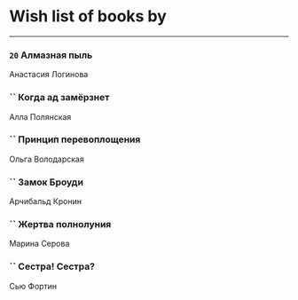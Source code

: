 # Wish list of books by [](https://ok.ru/profile/536771522733)
---

### `20` Алмазная пыль
Анастасия Логинова

### `` Когда ад замёрзнет
Алла Полянская

### `` Принцип перевоплощения
Ольга Володарская

### `` Замок Броуди
Арчибальд Кронин

### `` Жертва полнолуния
Марина Серова

### `` Сестра! Сестра?
Сью Фортин


